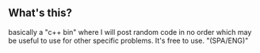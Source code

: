 ## What's this? 
basically a "c++ bin" where I will post random code in no order which may be useful to use for other specific problems.
It's free to use.
"(SPA/ENG)"
